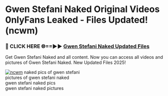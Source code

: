 # Gwen Stefani Naked Original Videos 0nlyFans Leaked - Files Updated! (ncwm)

<h3>🔴 CLICK HERE 🌐==►► <a href="https://tinyurl.com/up5wt9bj" rel="nofollow">Gwen Stefani Naked Updated Files</a></h3>

Get Gwen Stefani Naked and all content. Now you can access all videos and pictures of Gwen Stefani Naked. New Updated Files 2025!

[![ncwm](https://i.imgur.com/ABiUzMV.gif)](https://tinyurl.com/up5wt9bj)
naked pics of gwen stefani<br>
pictures of gwen stefani naked<br>
gwen stefani naked pics<br>
gwen stefani naked pictures